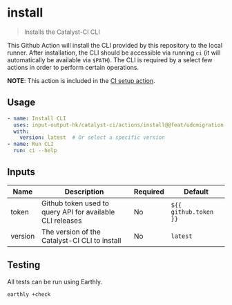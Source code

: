 # install

> Installs the Catalyst-CI CLI

This Github Action will install the CLI provided by this repository to the local runner.
After installation, the CLI should be accessible via running `ci` (it will automatically be available via `$PATH`).
The CLI is required by a select few actions in order to perform certain operations.

**NOTE**: This action is included in the [CI setup action](../setup/).

## Usage

```yaml
- name: Install CLI
  uses: input-output-hk/catalyst-ci/actions/install@@feat/udcmigration
  with:
    version: latest  # Or select a specific version
- name: Run CLI
  run: ci --help
```

## Inputs

| Name    | Description                                               | Required | Default               |
| ------- | --------------------------------------------------------- | -------- | --------------------- |
| token   | Github token used to query API for available CLI releases | No       | `${{ github.token }}` |
| version | The version of the Catalyst-CI CLI to install             | No       | `latest`              |

## Testing

All tests can be run using Earthly.

```bash
earthly +check
```
